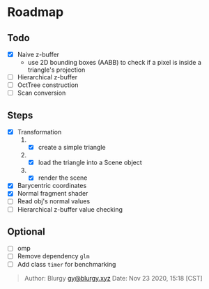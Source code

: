 # Roadmap

## Todo

- [x] Naive z-buffer
  - use 2D bounding boxes (AABB) to check if a pixel is inside a triangle's
    projection
- [ ] Hierarchical z-buffer
- [ ] OctTree construction
- [ ] Scan conversion

## Steps

- [x] Transformation
  1. - [x] create a simple triangle
  2. - [x] load the triangle into a Scene object
  3. - [x] render the scene
- [x] Barycentric coordinates
- [x] Normal fragment shader
- [ ] Read obj's normal values
- [ ] Hierarchical z-buffer value checking

## Optional

- [ ] omp
- [ ] Remove dependency `glm`
- [ ] Add class `timer` for benchmarking

> Author: Blurgy <gy@blurgy.xyz>
> Date:   Nov 23 2020, 15:18 [CST]
